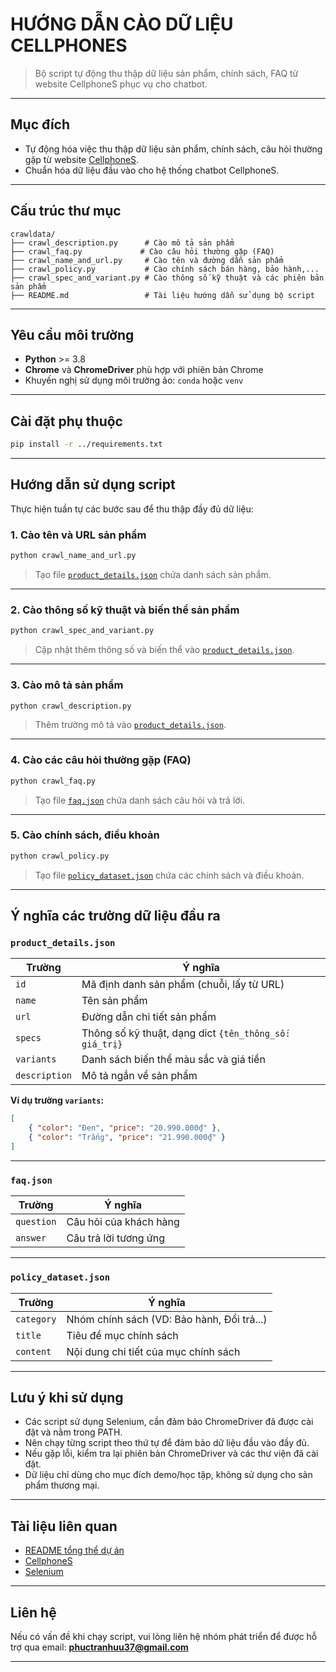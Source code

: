 # HƯỚNG DẪN CÀO DỮ LIỆU CELLPHONES

> Bộ script tự động thu thập dữ liệu sản phẩm, chính sách, FAQ từ website CellphoneS phục vụ cho chatbot.

---

## Mục đích

-   Tự động hóa việc thu thập dữ liệu sản phẩm, chính sách, câu hỏi thường gặp từ website [CellphoneS](https://cellphones.com.vn/).
-   Chuẩn hóa dữ liệu đầu vào cho hệ thống chatbot CellphoneS.

---

## Cấu trúc thư mục

```
crawldata/
├── crawl_description.py      # Cào mô tả sản phẩm
├── crawl_faq.py             # Cào câu hỏi thường gặp (FAQ)
├── crawl_name_and_url.py     # Cào tên và đường dẫn sản phẩm
├── crawl_policy.py           # Cào chính sách bán hàng, bảo hành,...
├── crawl_spec_and_variant.py # Cào thông số kỹ thuật và các phiên bản sản phẩm
├── README.md                 # Tài liệu hướng dẫn sử dụng bộ script
```

---

## Yêu cầu môi trường

-   **Python** >= 3.8
-   **Chrome** và **ChromeDriver** phù hợp với phiên bản Chrome
-   Khuyến nghị sử dụng môi trường ảo: `conda` hoặc `venv`

---

## Cài đặt phụ thuộc

```bash
pip install -r ../requirements.txt
```

---

## Hướng dẫn sử dụng script

Thực hiện tuần tự các bước sau để thu thập đầy đủ dữ liệu:

### 1. Cào tên và URL sản phẩm

```python
python crawl_name_and_url.py
```

> Tạo file [`product_details.json`](#product_detailsjson) chứa danh sách sản phẩm.

---

### 2. Cào thông số kỹ thuật và biến thể sản phẩm

```python
python crawl_spec_and_variant.py
```

> Cập nhật thêm thông số và biến thể vào [`product_details.json`](#product_detailsjson).

---

### 3. Cào mô tả sản phẩm

```python
python crawl_description.py
```

> Thêm trường mô tả vào [`product_details.json`](#product_detailsjson).

---

### 4. Cào các câu hỏi thường gặp (FAQ)

```python
python crawl_faq.py
```

> Tạo file [`faq.json`](#faqjson) chứa danh sách câu hỏi và trả lời.

---

### 5. Cào chính sách, điều khoản

```python
python crawl_policy.py
```

> Tạo file [`policy_dataset.json`](#policy_datasetjson) chứa các chính sách và điều khoản.

---

## Ý nghĩa các trường dữ liệu đầu ra

### `product_details.json`

| Trường        | Ý nghĩa                                                |
| ------------- | ------------------------------------------------------ |
| `id`          | Mã định danh sản phẩm (chuỗi, lấy từ URL)              |
| `name`        | Tên sản phẩm                                           |
| `url`         | Đường dẫn chi tiết sản phẩm                            |
| `specs`       | Thông số kỹ thuật, dạng dict `{tên_thông_số: giá_trị}` |
| `variants`    | Danh sách biến thể màu sắc và giá tiền                 |
| `description` | Mô tả ngắn về sản phẩm                                 |

**Ví dụ trường `variants`:**

```json
[
    { "color": "Đen", "price": "20.990.000₫" },
    { "color": "Trắng", "price": "21.990.000₫" }
]
```

---

### `faq.json`

| Trường     | Ý nghĩa                |
| ---------- | ---------------------- |
| `question` | Câu hỏi của khách hàng |
| `answer`   | Câu trả lời tương ứng  |

---

### `policy_dataset.json`

| Trường     | Ý nghĩa                                    |
| ---------- | ------------------------------------------ |
| `category` | Nhóm chính sách (VD: Bảo hành, Đổi trả...) |
| `title`    | Tiêu đề mục chính sách                     |
| `content`  | Nội dung chi tiết của mục chính sách       |

---

## Lưu ý khi sử dụng

-   Các script sử dụng Selenium, cần đảm bảo ChromeDriver đã được cài đặt và nằm trong PATH.
-   Nên chạy từng script theo thứ tự để đảm bảo dữ liệu đầu vào đầy đủ.
-   Nếu gặp lỗi, kiểm tra lại phiên bản ChromeDriver và các thư viện đã cài đặt.
-   Dữ liệu chỉ dùng cho mục đích demo/học tập, không sử dụng cho sản phẩm thương mại.

---

## Tài liệu liên quan

-   [README tổng thể dự án](../README.md)
-   [CellphoneS](https://cellphones.com.vn/)
-   [Selenium](https://www.selenium.dev/)

---

## Liên hệ

Nếu có vấn đề khi chạy script, vui lòng liên hệ nhóm phát triển để được hỗ trợ qua email: **phuctranhuu37@gmail.com**

---
